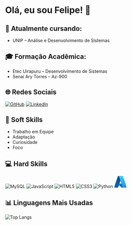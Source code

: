 # Olá, eu sou Felipe! 👋

## 📘 Atualmente cursando:

- UNIP – Análise e Desenvolvimento de Sistemas

## 🎓 Formação Acadêmica:

- Etec Uirapuru – Desenvolvimento de Sistemas  
- Senai Ary Torres – Az-900

## 🌐 Redes Sociais

[![GitHub](https://img.shields.io/badge/GitHub-000?style=for-the-badge&logo=github)](https://github.com/felipe0910) [![LinkedIn](https://img.shields.io/badge/LinkedIn-0077B5?style=for-the-badge&logo=linkedin)](https://linkedin.com/in/felipe-alves-da-silva---)


## 💬 Soft Skills

- Trabalho em Equipe  
- Adaptação  
- Curiosidade  
- Foco  

## 💻 Hard Skills

<div align="left">
  <img src="https://cdn.jsdelivr.net/gh/devicons/devicon/icons/mysql/mysql-original.svg" height="40" alt="MySQL"/>
  <img src="https://cdn.jsdelivr.net/gh/devicons/devicon/icons/javascript/javascript-original.svg" height="40" alt="JavaScript"/>
  <img src="https://cdn.jsdelivr.net/gh/devicons/devicon/icons/html5/html5-original.svg" height="40" alt="HTML5"/>
  <img src="https://cdn.jsdelivr.net/gh/devicons/devicon/icons/css3/css3-original.svg" height="40" alt="CSS3"/>
  <img src="https://cdn.jsdelivr.net/gh/devicons/devicon/icons/python/python-original.svg" height="40" alt="Python"/>
  <img src="https://raw.githubusercontent.com/devicons/devicon/master/icons/azure/azure-original.svg" height="40" alt="Azure" title="Microsoft AZ-900"/>
</div>



## 📊 Linguagens Mais Usadas

![Top Langs](https://github-readme-stats.vercel.app/api/top-langs/?username=felipe0910&layout=compact&langs_count=6&theme=tokyonight&v=1)

